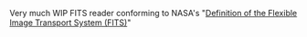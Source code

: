 Very much WIP FITS reader conforming to NASA's "[Definition of the Flexible Image Transport System (FITS)](https://fits.gsfc.nasa.gov/standard40/fits_standard40aa-le.pdf)"